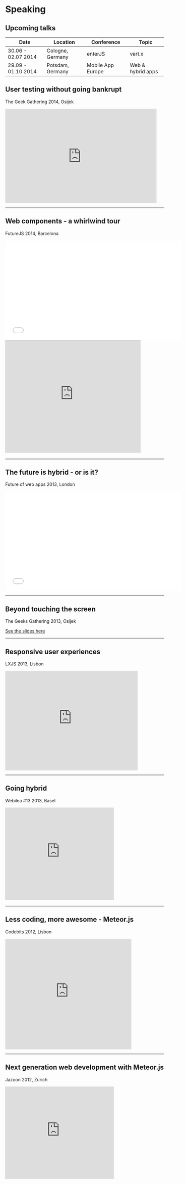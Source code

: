<!-- ::Speaking -->
# Speaking

## Upcoming talks

| Date | Location | Conference | Topic |
| --- | --- | --- | --- |
| 30.06 - 02.07 2014 | Cologne, Germany | enterJS | vert.x |
| 29.09 - 01.10 2014 | Potsdam, Germany | Mobile App Europe | Web &amp; hybrid apps |

## User testing without going bankrupt
The Geek Gathering 2014, Osijek

<iframe src="https://docs.google.com/presentation/d/1KIPezHbEsuSPtVVQhAe2bBwkb2PPSRZ940wqtBt3u6I/embed?start=false&loop=false&delayms=60000" frameborder="0" width="480" height="299" allowfullscreen="true" mozallowfullscreen="true" webkitallowfullscreen="true"></iframe>

<hr>  

## Web components - a whirlwind tour
FutureJS 2014, Barcelona

<iframe width="560" height="315" src="//www.youtube.com/embed/_tNj42SCtsY" frameborder="0" allowfullscreen></iframe>
<iframe src="http://www.slideshare.net/slideshow/embed_code/34241368" width="427" height="356" frameborder="0" marginwidth="0" marginheight="0" scrolling="no" style="border:1px solid #CCC; border-width:1px 1px 0; margin-bottom:5px; max-width: 100%;" allowfullscreen> </iframe> 

<hr>

## The future is hybrid - or is it?
Future of web apps 2013, London

<iframe width="560" height="315" src="//www.youtube.com/embed/-gbOwv8RrqA" frameborder="0" allowfullscreen></iframe>

<hr>

## Beyond touching the screen
The Geeks Gathering 2013, Osijek

[See the slides here](https://googledrive.com/host/0B9MEoZDi5-peVl9tcUg5Qmt6Qmc/index.html#/title)

<hr>

## Responsive user experiences
LXJS 2013, Lisbon

<iframe width="420" height="315" src="https://www.youtube.com/embed/u9PRH3Efd04" frameborder="0" allowfullscreen></iframe>

<hr>

## Going hybrid
Webilea #13 2013, Basel

<iframe src="http://www.slideshare.net/slideshow/embed_code/26323147?rel=0" width="342" height="291" frameborder="0" marginwidth="0" marginheight="0" scrolling="no" style="border:1px solid #CCC;border-width:1px 1px 0;margin-bottom:5px" allowfullscreen> </iframe>

<hr>

## Less coding, more awesome - Meteor.js
Codebits 2012, Lisbon

<iframe src="http://rd3.videos.sapo.pt/playhtml?file=http://rd3.videos.sapo.pt/APltO4w12p4KpzVmqhoL/mov/1&quality=sd" frameborder="0" scrolling="no" width="400" height="350"></iframe>

<hr>

## Next generation web development with Meteor.js
Jazoon 2012, Zurich

<iframe src="http://www.slideshare.net/slideshow/embed_code/29692972?rel=0" width="342" height="291" frameborder="0" marginwidth="0" marginheight="0" scrolling="no" style="border:1px solid #CCC;border-width:1px 1px 0;margin-bottom:5px" allowfullscreen> </iframe>
